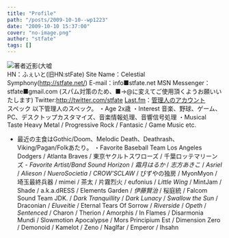 ```yaml
---
title: "Profile"
path: "/posts/2009-10-10--wp1223"
date: "2009-10-10 15:37:00"
cover: "no-image.png"
author: "stfate"
tags: []
---
```


<style type="text/css">
<!--
p {white-space: pre-wrap};
-->
</style>

<img src="http://stfate.net/img/ed6_klose.gif"  alt="著者近影(大嘘" style="float:left;"/></a><div style="float:left;">HN：ふぇいと(旧HN:stFate)
Site Name：Celestial Symphony(http://stfate.net/)
E-mail：info■stfate.net
MSN Messenger：stfate■gmail.com
(スパム対策のため、■→@に変えてご使用頂くようお願いいたします)
Twitter:<a href="http://twitter.com/stfate" target="_blank">http://twitter.com/stfate</a>
<a href="http://www.last.fm/" target="_blank">Last.fm</a>：<a href="http://www.last.fm/user/stFate/?setlang=en" target="_blank">管理人のアカウント</a></div><div style="clear:left;"></div>
<span >スペック</span>
以下管理人のスペック。
・Age
2x歳
・Interest
音楽、野球、ゲーム、PC、デスクトップカスタマイズ、音楽情報処理、音響信号処理
・Musical Taste
Heavy Metal / Progressive Rock / Fantasic / Game Music etc.
* 最近の主食はGothic/Doom、Melodic Death、Deathrash、Viking/Pagan/Folkあたり。
・Favorite Baseball Team
Los Angeles Dodgers / Atlanta Braves / 東京ヤクルトスワローズ / 千葉ロッテマリーンズ
<em>- Favorite Artist/Band</em>
<em>Sound Horizon</em> / <em>霜月はるか</em> / <em>志方あきこ</em> / <em>Asriel</em> / <em>Alieson</em> / <em>NueroSocietia</em> / <em>CROW'SCLAW</em> / ぴずやの独房 / MyonMyon / 埼玉最終兵器 / mimei / 茶太 / 片霧烈火 / eufonius / <em>Little Wing</em> / MintJam / Shade / a.k.a.dRESS / Elements Garden / <em>伊藤賢治</em> / 桜庭統 / Falcom Sound Team JDK. / <em>Dark Tranquillity</em> / <em>Dark Lunacy</em> / <em>Swallow the Sun</em> / Draconian / <em>Eluveitie</em> / Eternal Tears Of Sorrow / <em>Riverside</em> / <em>Opeth</em> / <em>Sentenced</em> / Charon / Therion / Amorphis / In Flames / Disarmonia Mundi / Slowmotion Apocalypse / Mors Principium Est / Dimension Zero / Demonoid / Kamelot / Zeno / Naglfar / Emperor / Ihsahn
